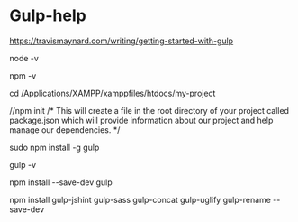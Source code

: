 # Gulp-help

https://travismaynard.com/writing/getting-started-with-gulp

node -v

npm -v

cd /Applications/XAMPP/xamppfiles/htdocs/my-project 

//npm init /* This will create a file in the root directory of your project called package.json which will provide information about our project and help manage our dependencies. */

sudo npm install -g gulp 

gulp -v

npm install --save-dev gulp

npm install gulp-jshint gulp-sass gulp-concat gulp-uglify gulp-rename --save-dev 
